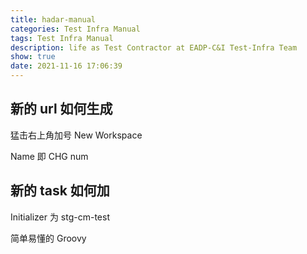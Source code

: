 ```yaml
---
title: hadar-manual
categories: Test Infra Manual
tags: Test Infra Manual
description: life as Test Contractor at EADP-C&I Test-Infra Team
show: true
date: 2021-11-16 17:06:39
---
```


## 新的 url 如何生成

猛击右上角加号 New Workspace

Name 即 CHG num

## 新的 task 如何加

Initializer 为 stg-cm-test

简单易懂的 Groovy